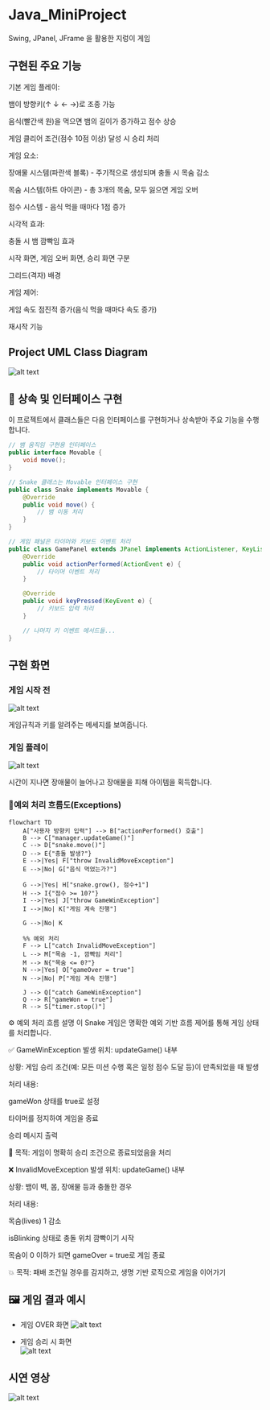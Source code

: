 <h1>Java_MiniProject</h1>
<p>Swing, JPanel, JFrame 을 활용한 지렁이 게임</p>

<h2> 구현된 주요 기능</h2>
기본 게임 플레이:

뱀이 방향키(↑ ↓ ← →)로 조종 가능

음식(빨간색 원)을 먹으면 뱀의 길이가 증가하고 점수 상승

게임 클리어 조건(점수 10점 이상) 달성 시 승리 처리

게임 요소:

장애물 시스템(파란색 블록) - 주기적으로 생성되며 충돌 시 목숨 감소

목숨 시스템(하트 아이콘) - 총 3개의 목숨, 모두 잃으면 게임 오버

점수 시스템 - 음식 먹을 때마다 1점 증가

시각적 효과:

충돌 시 뱀 깜빡임 효과

시작 화면, 게임 오버 화면, 승리 화면 구분

그리드(격자) 배경

게임 제어:

게임 속도 점진적 증가(음식 먹을 때마다 속도 증가)

재시작 기능

<h2>Project UML Class Diagram </h2>

![alt text](images/image.png)

## 🔄 상속 및 인터페이스 구현

이 프로젝트에서 클래스들은 다음 인터페이스를 구현하거나 상속받아 주요 기능을 수행합니다.

```java
// 뱀 움직임 구현용 인터페이스
public interface Movable {
    void move();
}

// Snake 클래스는 Movable 인터페이스 구현
public class Snake implements Movable {
    @Override
    public void move() {
        // 뱀 이동 처리
    }
}

// 게임 패널은 타이머와 키보드 이벤트 처리
public class GamePanel extends JPanel implements ActionListener, KeyListener {
    @Override
    public void actionPerformed(ActionEvent e) {
        // 타이머 이벤트 처리
    }

    @Override
    public void keyPressed(KeyEvent e) {
        // 키보드 입력 처리
    }

    // 나머지 키 이벤트 메서드들...
}
```

<h2>구현 화면</h2>
<h3>게임 시작 전</h3>

![alt text](images/image-1.png)

<p>게임규칙과 키를 알려주는 메세지를 보여줍니다.</p>

<h3> 게임 플레이 </h3>

![alt text](images/image-2.png)

<p>시간이 지나면 장애물이 늘어나고 장애물을 피해 아이템을 획득합니다.</p>

<h3>🚨예외 처리 흐름도(Exceptions)</h3>

```mermaid
flowchart TD
    A["사용자 방향키 입력"] --> B["actionPerformed() 호출"]
    B --> C["manager.updateGame()"]
    C --> D["snake.move()"]
    D --> E{"충돌 발생?"}
    E -->|Yes| F["throw InvalidMoveException"]
    E -->|No| G["음식 먹었는가?"]

    G -->|Yes| H["snake.grow(), 점수+1"]
    H --> I{"점수 >= 10?"}
    I -->|Yes| J["throw GameWinException"]
    I -->|No| K["게임 계속 진행"]

    G -->|No| K

    %% 예외 처리
    F --> L["catch InvalidMoveException"]
    L --> M["목숨 -1, 깜빡임 처리"]
    M --> N{"목숨 <= 0?"}
    N -->|Yes| O["gameOver = true"]
    N -->|No| P["게임 계속 진행"]

    J --> Q["catch GameWinException"]
    Q --> R["gameWon = true"]
    R --> S["timer.stop()"]
```

⚙️ 예외 처리 흐름 설명
이 Snake 게임은 명확한 예외 기반 흐름 제어를 통해 게임 상태를 처리합니다.

✅ GameWinException
발생 위치: updateGame() 내부

상황: 게임 승리 조건(예: 모든 미션 수행 혹은 일정 점수 도달 등)이 만족되었을 때 발생

처리 내용:

gameWon 상태를 true로 설정

타이머를 정지하여 게임을 종료

승리 메시지 출력

🎯 목적: 게임이 명확히 승리 조건으로 종료되었음을 처리

❌ InvalidMoveException
발생 위치: updateGame() 내부

상황: 뱀이 벽, 몸, 장애물 등과 충돌한 경우

처리 내용:

목숨(lives) 1 감소

isBlinking 상태로 충돌 위치 깜빡이기 시작

목숨이 0 이하가 되면 gameOver = true로 게임 종료

💥 목적: 패배 조건일 경우를 감지하고, 생명 기반 로직으로 게임을 이어가기

## 🖼 게임 결과 예시

- 게임 OVER 화면
  ![alt text](image-4.png.png)

- 게임 승리 시 화면  
  ![alt text](image-3.png)

<h2>시연 영상</h2>

![alt text](image.png)
